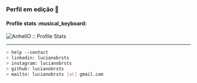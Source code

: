 ### Perfil em edição 👋

<h4>Profile stats :musical_keyboard:</h4>

<p><img src="https://github-readme-stats.vercel.app/api?username=lucianobrsts&show_icons=true&theme=synthwave" alt="AnhellO :: Profile Stats" /></p>

---
````bash
> help --contact
> linkedin: lucianobrsts
> instagram: lucianobrsts
> github: lucianobrsts
> mailto: lucianobrsts [at] gmail.com
````
